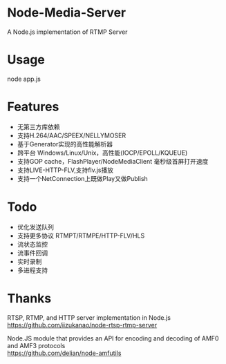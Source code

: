 # Node-Media-Server
A Node.js implementation of RTMP Server 
 
# Usage 
  node app.js

# Features
 - 无第三方库依赖
 - 支持H.264/AAC/SPEEX/NELLYMOSER
 - 基于Generator实现的高性能解析器
 - 跨平台 Windows/Linux/Unix，高性能(IOCP/EPOLL/KQUEUE)
 - 支持GOP cache，FlashPlayer/NodeMediaClient 毫秒级首屏打开速度
 - 支持LIVE-HTTP-FLV,支持flv.js播放
 - 支持一个NetConnection上既做Play又做Publish
 
# Todo
 - 优化发送队列
 - 支持更多协议  RTMPT/RTMPE/HTTP-FLV/HLS
 - 流状态监控
 - 流事件回调
 - 实时录制
 - 多进程支持

# Thanks
RTSP, RTMP, and HTTP server implementation in Node.js  
https://github.com/iizukanao/node-rtsp-rtmp-server

Node.JS module that provides an API for encoding and decoding of AMF0 and AMF3 protocols  
https://github.com/delian/node-amfutils
